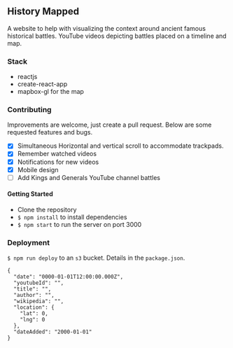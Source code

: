 ## History Mapped
A website to help with visualizing the context around ancient famous historical battles. YouTube videos depicting battles placed on a timeline and map.

### Stack
* reactjs
* create-react-app
* mapbox-gl for the map

### Contributing
Improvements are welcome, just create a pull request. Below are some requested features and bugs.

- [x] Simultaneous Horizontal and vertical scroll to accommodate trackpads.
- [x] Remember watched videos
- [x] Notifications for new videos
- [x] Mobile design
- [ ] Add Kings and Generals YouTube channel battles

#### Getting Started
* Clone the repository
* `$ npm install` to install dependencies
* `$ npm start` to run the server on port 3000

### Deployment
`$ npm run deploy` to an `s3` bucket. Details in the `package.json`.

```
{
  "date": "0000-01-01T12:00:00.000Z",
  "youtubeId": "",
  "title": "",
  "author": "",
  "wikipedia": "",
  "location": {
    "lat": 0,
    "lng": 0
  },
  "dateAdded": "2000-01-01"
}
```
